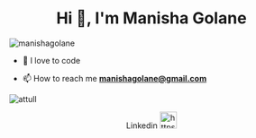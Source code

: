 <h1 align="center">Hi 👋, I'm Manisha Golane</h1> 

<p align="left"> <img src="https://komarev.com/ghpvc/?username=manishagolane" alt="manishagolane" /> </p>

- 🌱 I love to code 

- 📫 How to reach me **manishagolane@gmail.com**


<p>	<img align="center" src="https://github-readme-stats.vercel.app/api/top-langs/?username=manishagolane&layout=compact" alt="attull" /></p>

<p align="center">
Linkedin
<a href="https://linkedin.com/in//manisha-golane-408896117" target="blank"><img  src="https://cdn.jsdelivr.net/npm/simple-icons@3.0.1/icons/linkedin.svg" alt="https://linkedin.com/in//manisha-golane-408896117" height="30" width="30" /></a>
</p>
